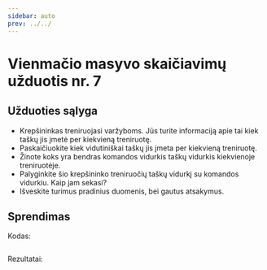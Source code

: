 ```yaml
---
sidebar: auto
prev: ../../
---
```


# Vienmačio masyvo skaičiavimų užduotis nr. 7

## Užduoties sąlyga

- Krepšininkas treniruojasi varžyboms. Jūs turite informaciją apie tai kiek taškų jis įmetė per kiekvieną treniruotę.
- Paskaičiuokite kiek vidutiniškai taškų jis įmeta per kiekvieną treniruotę.
- Žinote koks yra bendras komandos vidurkis taškų vidurkis kiekvienoje treniruotėje.
- Palyginkite šio krepšininko treniruočių taškų vidurkį su komandos vidurkiu. Kaip jam sekasi?
- Išveskite turimus pradinius duomenis, bei gautus atsakymus.

## Sprendimas

Kodas:

```cpp

```

Rezultatai:

```

```
